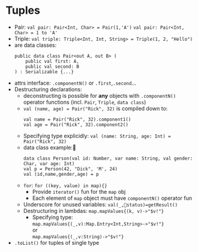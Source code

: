 # Tuples
- Pair: `val pair: Pair<Int, Char> = Pair(1,'A')` `val pair: Pair<Int, Char> = 1 to 'A'`
- Triple: `val triple: Triple<Int, Int, String> = Triple(1, 2, "Hello")`
- are data classes:
	```
	public data class Pair<out A, out B> (
		public val first: A,
		public val second: B
	) : Serializable {...}
	```
- attrs interface: `.componentN()` or `.first`,`.second`...
- Destructuring declarations﻿:
	- deconstructing is possible for **any** objects with `.componentN()` operator functions (incl. `Pair`, `Triple`, `data class`)
	- `val (name, age) = Pair("Rick", 32)` is compiled down to: 
		```
		val name = Pair("Rick", 32).component1()
		val age = Pair("Rick", 32).component2()
		```
	- Specifying type explicidly: `val (name: String, age: Int) = Pair("Rick", 32)`
	- data class example:
		```
		data class Person(val id: Number, var name: String, val gender: Char, var age: Int)
		val p = Person(42, "Dick", 'M', 24)
		val (id,name,gender,age) = p
		```
	- `for`: `for ((key, value) in map){}`
		- Provide `iterator()` fun for the `map` obj
		- Each element of `map` object must have `componentN()` operator fun
	- Underscore for unused variables: `val(_,status)=getResult()`
	- Destructuring in lambdas: `map.mapValues{(k, v)->"$v!"}`
		- Specifying type:<br>
			`map.mapValues{(_,v):Map.Entry<Int,String>->"$v!"}`<br>
			or<br>
			`map.mapValues{(_,v:String)->"$v!"}`
- `.toList()` for tuples of single type
